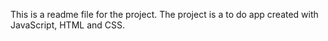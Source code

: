 This is a readme file for the project. The project is a to do app created with JavaScript, HTML and CSS. 

